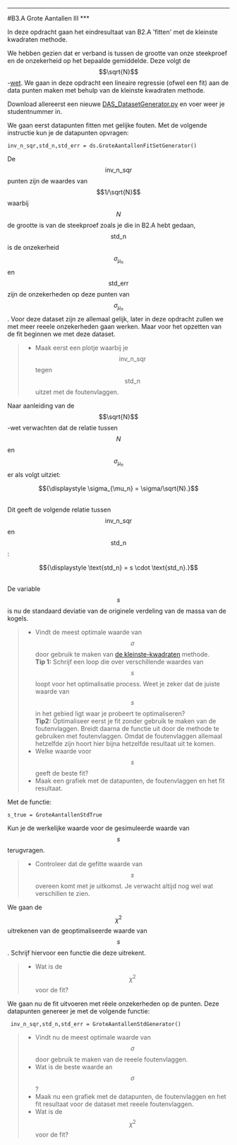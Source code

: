 *****
<a name="B3.A"></a>

#B3.A Grote Aantallen III ***

In deze opdracht gaan het eindresultaat van B2.A 'fitten' met de kleinste kwadraten methode. 

We hebben gezien dat er verband is tussen de grootte van onze steekproef en de onzekerheid op het bepaalde gemiddelde. Deze volgt de $$\sqrt{N}$$-[wet](/blok-2/wet-van-grote-aantallen). We gaan in deze opdracht een lineaire regressie (ofwel een fit) aan de data punten maken met behulp van de kleinste kwadraten methode. 

Download allereerst een nieuwe [DAS_DatasetGenerator.py](DAS_DatasetGenerator.py) en voer weer je studentnummer in. 

We gaan eerst datapunten fitten met gelijke fouten.
Met de volgende instructie kun je de datapunten opvragen: 

	inv_n_sqr,std_n,std_err = ds.GroteAantallenFitSetGenerator() 

De $$\text{inv_n_sqr}$$ punten zijn de waardes van $$1/\sqrt{N}$$ waarbij $$N$$ de grootte is van de steekproef zoals je die in B2.A hebt gedaan, $$\text{std_n}$$ is de onzekerheid $$\sigma_{\mu_n}$$ en $$\text{std_err}$$ zijn de onzekerheden op deze punten van $$\sigma_{\mu_n}$$. Voor deze dataset zijn ze allemaal gelijk, later in deze opdracht zullen we met meer reeele onzekerheden gaan werken. Maar voor het opzetten van de fit beginnen we met deze dataset.

> * Maak eerst een plotje waarbij je $$\text{inv_n_sqr}$$ tegen $$\text{std_n}$$ uitzet met de foutenvlaggen. 

Naar aanleiding van de $$\sqrt{N}$$-wet verwachten dat de relatie tussen $$N$$ en $$\sigma_{\mu_n}$$ er als volgt uitziet:<br>
<center>$${\displaystyle \sigma_{\mu_n} = \sigma/\sqrt{N}.}$$</center><br>

Dit geeft de volgende relatie tussen 
$$\text{inv_n_sqr}$$ en $$\text{std_n}$$:<br>

<center>$${\displaystyle \text{std_n} = s \cdot \text{std_n}.}$$</center><br>

De variable $$s$$ is nu de standaard deviatie van de originele verdeling van de massa van de kogels.

> * Vindt de meest optimale waarde van $$\sigma$$ door gebruik te maken van [de kleinste-kwadraten](/blok-3/de-kleinste-kwadraten-methode) methode. <br>
> **Tip 1:** Schrijf een loop die over verschillende waardes van $$s$$ loopt voor het optimalisatie process. Weet je zeker dat de juiste waarde van $$s$$  in het gebied ligt waar je probeert te optimaliseren?<br>
> **Tip2:** Optimaliseer eerst je fit zonder gebruik te maken van de foutenvlaggen. Breidt daarna de functie uit door de methode te gebruiken met foutenvlaggen. Omdat de foutenvlaggen allemaal hetzelfde zijn hoort hier bijna hetzelfde resultaat uit te komen.  <br>
> * Welke waarde voor $$s$$ geeft de beste fit? <br>
> * Maak een grafiek met de datapunten, de foutenvlaggen en het fit resultaat. 

Met de functie:
	
	s_true = GroteAantallenStdTrue

Kun je de werkelijke waarde voor de gesimuleerde waarde van $$s$$ terugvragen. 

> * Controleer dat de gefitte waarde van $$s$$ overeen komt met je uitkomst. Je verwacht altijd nog wel wat verschillen te zien. 

We gaan de $$\chi^2$$ uitrekenen van de geoptimaliseerde waarde van $$s$$. 
Schrijf hiervoor een functie die deze uitrekent. 

> * Wat is de $$\chi^2$$ voor de fit?

We gaan nu de fit uitvoeren met rëele onzekerheden op de punten. Deze datapunten genereer je met de volgende functie: 

	 inv_n_sqr,std_n,std_err = GroteAantallenStdGenerator()
 
> * Vindt nu de meest optimale waarde van $$\sigma$$ door gebruik te maken van de reeele foutenvlaggen. 
> * Wat is de beste waarde an $$\sigma$$?
> * Maak nu een grafiek met de datapunten, de foutenvlaggen en het fit resultaat voor de dataset met reeele foutenvlaggen.  
> * Wat is de $$\chi^2$$ voor de fit?
